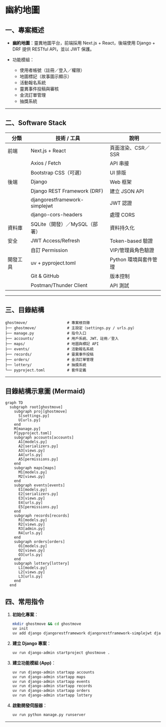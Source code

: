 # 幽約地圖
## 一、專案概述

* **幽約地圖**：靈異地圖平台，前端採用 Next.js + React，後端使用 Django + DRF 提供 RESTful API，並以 JWT 保護。
* 功能模組：

  * 使用者帳號（註冊／登入／權限）
  * 地圖標記（故事圖示顯示）
  * 活動報名系統
  * 靈異事件投稿與審核
  * 金流訂單管理
  * 抽獎系統

---

## 二、Software Stack

| 分類   | 技術 / 工具                       | 說明             |
| ---- | ----------------------------- | -------------- |
| 前端   | Next.js + React               | 頁面渲染、CSR／SSR   |
|      | Axios / Fetch                 | API 串接         |
|      | Bootstrap CSS（可選）              | UI 排版          |
| 後端   | Django                        | Web 框架         |
|      | Django REST Framework (DRF)   | 建立 JSON API    |
|      | djangorestframework-simplejwt | JWT 認證         |
|      | django-cors-headers           | 處理 CORS        |
| 資料庫  | SQLite（開發）／MySQL（部署）     | 資料持久化          |
| 安全   | JWT Access/Refresh            | Token-based 驗證 |
|      | 自訂 Permission                 | VIP/管理員角色驗證    |
| 開發工具 | uv + pyproject.toml           | Python 環境與套件管理 |
|      | Git & GitHub                  | 版本控制           |
|      | Postman/Thunder Client        | API 測試         |

---

## 三、目錄結構

```plaintext
ghostmove/                  # 專案根目錄
├── ghostmove/              # 主設定（settings.py / urls.py）
├── manage.py               # 指令入口
├── accounts/               # 用戶系統、JWT、註冊／登入
├── maps/                   # 地圖與標記 API
├── events/                 # 活動報名系統
├── records/                # 靈異事件投稿
├── orders/                 # 金流訂單管理
├── lottery/                # 抽獎系統
└── pyproject.toml          # 套件定義
```

---

## 目錄結構示意圖 (Mermaid)

```mermaid
graph TD
  subgraph root[ghostmove]
    subgraph proj[ghostmove]
      S[settings.py]
      U[urls.py]
    end
    M[manage.py]
    P[pyproject.toml]
    subgraph accounts[accounts]
      A1[models.py]
      A2[serializers.py]
      A3[views.py]
      A4[urls.py]
      A5[permissions.py]
    end
    subgraph maps[maps]
      M1[models.py]
      M2[views.py]
    end
    subgraph events[events]
      E1[models.py]
      E2[serializers.py]
      E3[views.py]
      E4[urls.py]
      E5[permissions.py]
    end
    subgraph records[records]
      R1[models.py]
      R2[views.py]
      R3[admin.py]
      R4[urls.py]
    end
    subgraph orders[orders]
      O1[models.py]
      O2[views.py]
      O3[urls.py]
    end
    subgraph lottery[lottery]
      L1[models.py]
      L2[views.py]
      L3[urls.py]
    end
  end
```

## 四、常用指令

1. **初始化專案**：

   ```bash
   mkdir ghostmove && cd ghostmove
   uv init
   uv add django djangorestframework djangorestframework-simplejwt django-cors-headers
   ```

2. **建立 Django 專案**：

   ```bash
   uv run django-admin startproject ghostmove .
   ```

3. **建立功能模組 (App)**：

   ```bash
   uv run django-admin startapp accounts
   uv run django-admin startapp maps
   uv run django-admin startapp events
   uv run django-admin startapp records
   uv run django-admin startapp orders
   uv run django-admin startapp lottery
   ```

4. **啟動開發伺服器**：

   ```bash
   uv run python manage.py runserver
   ```

---



